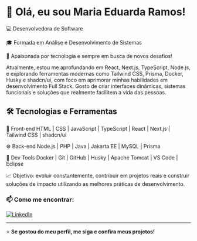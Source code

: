 # 👋 Olá, eu sou Maria Eduarda Ramos!

💻 Desenvolvedora de Software

🎓 Formada em Análise e Desenvolvimento de Sistemas

🚀 Apaixonada por tecnologia e sempre em busca de novos desafios!

Atualmente, estou me aprofundando em React, Next.js, TypeScript, Node.js, e explorando ferramentas modernas como Tailwind CSS, Prisma, Docker, Husky e shadcn/ui, com foco em aprimorar minhas habilidades em desenvolvimento Full Stack.
Gosto de criar interfaces dinâmicas, sistemas funcionais e soluções que realmente facilitem a vida das pessoas.

## 🛠️ Tecnologias e Ferramentas
🎨 Front-end
HTML | CSS | JavaScript | TypeScript | React | Next.js | Tailwind CSS | shadcn/ui

⚙️ Back-end
Node.js | PHP | Java | Jakarta EE | MySQL | Prisma

🧰 Dev Tools
Docker | Git | GitHub | Husky | Apache Tomcat | VS Code | Eclipse

📈 Objetivo: evoluir constantemente, contribuir em projetos reais e construir soluções de impacto utilizando as melhores práticas de desenvolvimento.

### 📫 Como me encontrar:
[![LinkedIn](https://img.shields.io/badge/LinkedIn-0077B5?style=for-the-badge&logo=linkedin&logoColor=white)](https://www.linkedin.com/in/maria-eduarda-ramos-001b16191/) 



---
⭐ **Se gostou do meu perfil, me siga e confira meus projetos!**
